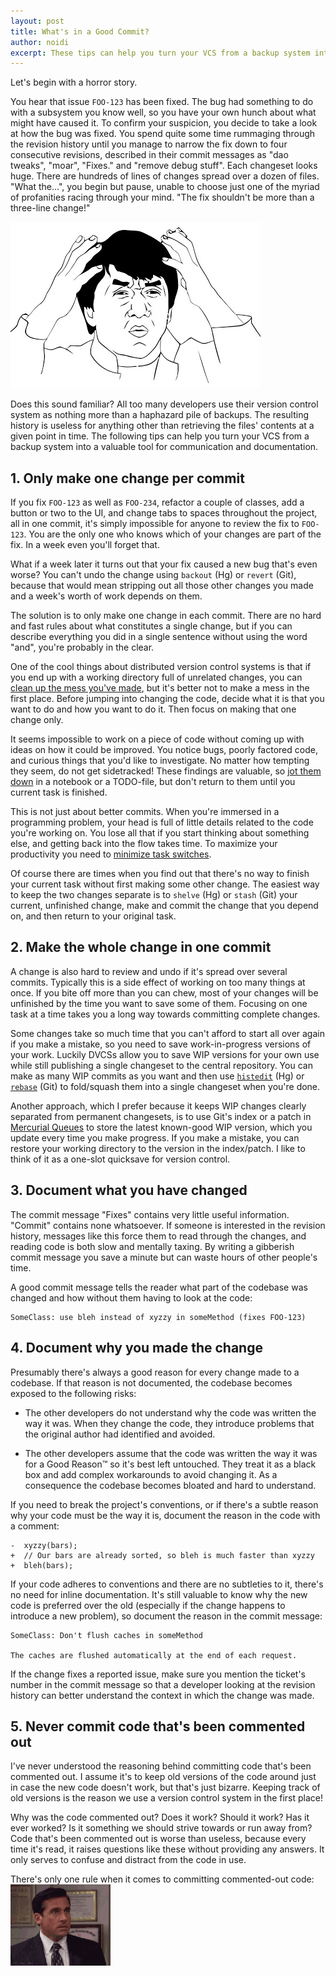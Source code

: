 ```yaml
---
layout: post
title: What's in a Good Commit?
author: noidi
excerpt: These tips can help you turn your VCS from a backup system into a valuable tool for communication and documentation.
---
```

<p></p>
Let's begin with a horror story.

You hear that issue `FOO-123` has been fixed. The bug had something to do with a subsystem you know well, so you have your own hunch about what might have caused it. To confirm your suspicion, you decide to take a look at how the bug was fixed. You spend quite some time rummaging through the revision history until you manage to narrow the fix down to four consecutive revisions, described in their commit messages as "dao tweaks", "moar", "Fixes." and "remove debug stuff". Each changeset looks huge. There are hundreds of lines of changes spread over a dozen of files. "What the...", you begin but pause, unable to choose just one of the myriad of profanities racing through your mind. "The fix shouldn't be more than a three-line change!"

![My Mind is Full of Profanity](/img/whats-in-a-good-commit/jackie.jpg)

Does this sound familiar? All too many developers use their version control system as nothing more than a haphazard pile of backups. The resulting history is useless for anything other than retrieving the files' contents at a given point in time. The following tips can help you turn your VCS from a backup system into a valuable tool for communication and documentation.

## 1. Only make one change per commit

If you fix `FOO-123` as well as `FOO-234`, refactor a couple of classes, add a button or two to the UI, and change tabs to spaces throughout the project, all in one commit, it's simply impossible for anyone to review the fix to `FOO-123`. You are the only one who knows which of your changes are part of the fix. In a week even you'll forget that.

What if a week later it turns out that your fix caused a new bug that's even worse? You can't undo the change using `backout` (Hg) or `revert` (Git), because that would mean stripping out all those other changes you made and a week's worth of work depends on them.

The solution is to only make one change in each commit. There are no hard and fast rules about what constitutes a single change, but if you can describe everything you did in a single sentence without using the word "and", you're probably in the clear.

One of the cool things about distributed version control systems is that if you end up with a working directory full of unrelated changes, you can [clean up the mess you've made](http://tomayko.com/writings/the-thing-about-git), but it's better not to make a mess in the first place. Before jumping into changing the code, decide what it is that you want to do and how you want to do it. Then focus on making that one change only.

It seems impossible to work on a piece of code without coming up with ideas on how it could be improved. You notice bugs, poorly factored code, and curious things that you'd like to investigate. No matter how tempting they seem, do not get sidetracked! These findings are valuable, so [jot them down](http://antirez.com/news/51) in a notebook or a TODO-file, but don't return to them until you current task is finished.

This is not just about better commits. When you're immersed in a programming problem, your head is full of little details related to the code you're working on. You lose all that if you start thinking about something else, and getting back into the flow takes time. To maximize your productivity you need to [minimize task switches](http://www.joelonsoftware.com/articles/fog0000000022.html).

Of course there are times when you find out that there's no way to finish your current task without first making some other change. The easiest way to keep the two changes separate is to `shelve` (Hg) or `stash` (Git) your current, unfinished change, make and commit the change that you depend on, and then return to your original task.

## 2. Make the whole change in one commit

A change is also hard to review and undo if it's spread over several commits. Typically this is a side effect of working on too many things at once. If you bite off more than you can chew, most of your changes will be unfinished by the time you want to save some of them. Focusing on one task at a time takes you a long way towards committing complete changes.

Some changes take so much time that you can't afford to start all over again if you make a mistake, so you need to save work-in-progress versions of your work. Luckily DVCSs allow you to save WIP versions for your own use while still publishing a single changeset to the central repository. You can make as many WIP commits as you want and then use [`histedit`](http://mercurial.selenic.com/wiki/HisteditExtension) (Hg) or [`rebase`](http://gitready.com/advanced/2009/02/10/squashing-commits-with-rebase.html) (Git) to fold/squash them into a single changeset when you're done.

Another approach, which I prefer because it keeps WIP changes clearly separated from permanent changesets, is to use Git's index or a patch in [Mercurial Queues](http://stevelosh.com/blog/2010/08/a-git-users-guide-to-mercurial-queues/) to store the latest known-good WIP version, which you update every time you make progress. If you make a mistake, you can restore your working directory to the version in the index/patch. I like to think of it as a one-slot quicksave for version control.

## 3. Document what you have changed

The commit message "Fixes" contains very little useful information. "Commit" contains none whatsoever. If someone is interested in the revision history, messages like this force them to read through the changes, and reading code is both slow and mentally taxing. By writing a gibberish commit message you save a minute but can waste hours of other people's time.

A good commit message tells the reader what part of the codebase was changed and how without them having to look at the code:

    SomeClass: use bleh instead of xyzzy in someMethod (fixes FOO-123)

## 4. Document why you made the change

Presumably there's always a good reason for every change made to a codebase. If that reason is not documented, the codebase becomes exposed to the following risks:

* The other developers do not understand why the code was written the way it was. When they change the code, they introduce problems that the original author had identified and avoided.

* The other developers assume that the code was written the way it was for a Good Reason&trade; so it's best left untouched. They treat it as a black box and add complex workarounds to avoid changing it. As a consequence the codebase becomes bloated and hard to understand.

If you need to break the project's conventions, or if there's a subtle reason why your code must be the way it is, document the reason in the code with a comment:

    -  xyzzy(bars);
    +  // Our bars are already sorted, so bleh is much faster than xyzzy
    +  bleh(bars);

If your code adheres to conventions and there are no subtleties to it, there's no need for inline documentation. It's still valuable to know why the new code is preferred over the old (especially if the change happens to introduce a new problem), so document the reason in the commit message:

    SomeClass: Don't flush caches in someMethod

    The caches are flushed automatically at the end of each request.

If the change fixes a reported issue, make sure you mention the ticket's number in the commit message so that a developer looking at the revision history can better understand the context in which the change was made.

## 5. Never commit code that's been commented out

I've never understood the reasoning behind committing code that's been commented out. I assume it's to keep old versions of the code around just in case the new code doesn't work, but that's just bizarre. Keeping track of old versions is the reason we use a version control system in the first place!

Why was the code commented out? Does it work? Should it work? Has it ever worked? Is it something we should strive towards or run away from? Code that's been commented out is worse than useless, because every time it's read, it raises questions like these without providing any answers. It only serves to confuse and distract from the code in use.

There's only one rule when it comes to committing commented-out code: ![NO!](/img/whats-in-a-good-commit/no.gif)
